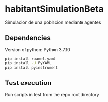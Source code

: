 # habitantSimulationBeta
Simulacion de una poblacion mediante agentes

## Dependencies

Version of python: Python 3.7.10

~~~ bash
pip install ruamel.yaml
pip install -U PyYAML
pip install pyinstrument
~~~

## Test execution 

Run scripts in test from the repo root directory 
